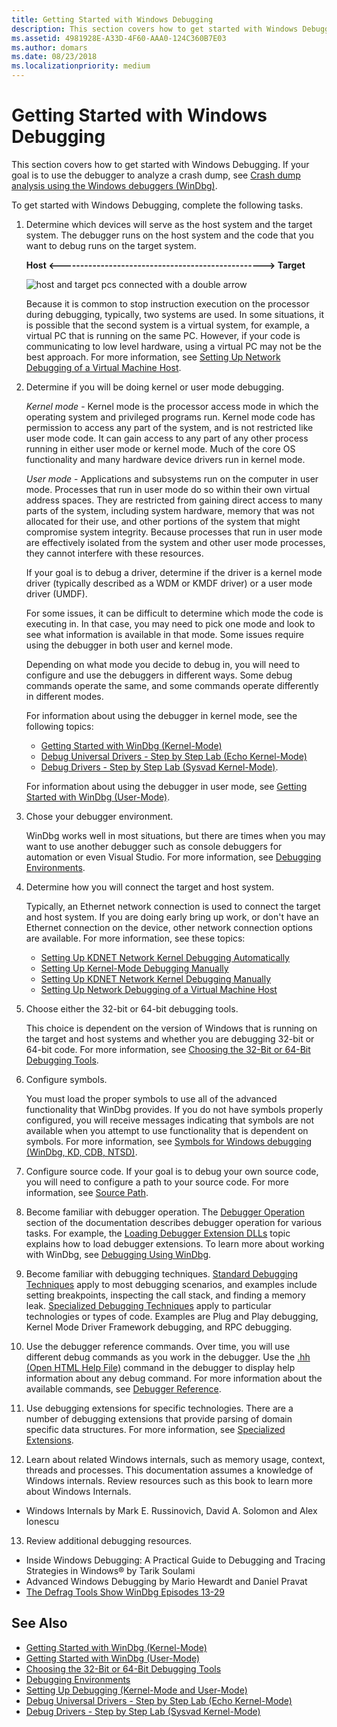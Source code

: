 ```yaml
---
title: Getting Started with Windows Debugging
description: This section covers how to get started with Windows Debugging. If your goal is to use the debugger to analyze a crash dump, see Crash dump analysis using the Windows debuggers (WinDbg).
ms.assetid: 4981928E-A33D-4F60-AAA0-124C360B7E03
ms.author: domars
ms.date: 08/23/2018
ms.localizationpriority: medium
---
```


# Getting Started with Windows Debugging


This section covers how to get started with Windows Debugging. If your goal is to use the debugger to analyze a crash dump, see [Crash dump analysis using the Windows debuggers (WinDbg)](crash-dump-files.md).

To get started with Windows Debugging, complete the following tasks.

1. Determine which devices will serve as the host system and the target system.
The debugger runs on the host system and the code that you want to debug runs on the target system.

   **Host &lt;--------------------------------------------------&gt; Target**

   ![host and target pcs connected with a double arrow](images/targethost1.png)

   Because it is common to stop instruction execution on the processor during debugging, typically, two systems are used. In some situations, it is possible that the second system is a virtual system, for example, a virtual PC that is running on the same PC. However, if your code is communicating to low level hardware, using a virtual PC may not be the best approach. For more information, see [Setting Up Network Debugging of a Virtual Machine Host](setting-up-network-debugging-of-a-virtual-machine-host.md).

2. Determine if you will be doing kernel or user mode debugging.

   *Kernel mode* - Kernel mode is the processor access mode in which the operating system and privileged programs run. Kernel mode code has permission to access any part of the system, and is not restricted like user mode code. It can gain access to any part of any other process running in either user mode or kernel mode. Much of the core OS functionality and many hardware device drivers run in kernel mode.

   *User mode* - Applications and subsystems run on the computer in user mode. Processes that run in user mode do so within their own virtual address spaces. They are restricted from gaining direct access to many parts of the system, including system hardware, memory that was not allocated for their use, and other portions of the system that might compromise system integrity. Because processes that run in user mode are effectively isolated from the system and other user mode processes, they cannot interfere with these resources.

   If your goal is to debug a driver, determine if the driver is a kernel mode driver (typically described as a WDM or KMDF driver) or a user mode driver (UMDF).

   For some issues, it can be difficult to determine which mode the code is executing in. In that case, you may need to pick one mode and look to see what information is available in that mode. Some issues require using the debugger in both user and kernel mode.

   Depending on what mode you decide to debug in, you will need to configure and use the debuggers in different ways. Some debug commands operate the same, and some commands operate differently in different modes.

   For information about using the debugger in kernel mode, see the following topics:
    -  [Getting Started with WinDbg (Kernel-Mode)](getting-started-with-windbg--kernel-mode-.md) 
    - [Debug Universal Drivers - Step by Step Lab (Echo Kernel-Mode)](debug-universal-drivers---step-by-step-lab--echo-kernel-mode-.md) 
    - [Debug Drivers - Step by Step Lab (Sysvad Kernel-Mode)](debug-universal-drivers--kernel-mode-.md). 
    
    For information about using the debugger in user mode, see [Getting Started with WinDbg (User-Mode)](getting-started-with-windbg.md).

3. Chose your debugger environment.

   WinDbg works well in most situations, but there are times when you may want to use another debugger such as console debuggers for automation or even Visual Studio. For more information, see [Debugging Environments](debuggers-in-the-debugging-tools-for-windows-package.md).

4. Determine how you will connect the target and host system.

   Typically, an Ethernet network connection is used to connect the target and host system. If you are doing early bring up work, or don't have an Ethernet connection on the device, other network connection options are available. For more information, see these topics:
   -   [Setting Up KDNET Network Kernel Debugging Automatically](setting-up-a-network-debugging-connection-automatically.md)
   -   [Setting Up Kernel-Mode Debugging Manually](setting-up-kernel-mode-debugging-in-windbg--cdb--or-ntsd.md)
   -   [Setting Up KDNET Network Kernel Debugging Manually](setting-up-a-network-debugging-connection.md)
   -   [Setting Up Network Debugging of a Virtual Machine Host](setting-up-network-debugging-of-a-virtual-machine-host.md)

5. Choose either the 32-bit or 64-bit debugging tools.

   This choice is dependent on the version of Windows that is running on the target and host systems and whether you are debugging 32-bit or 64-bit code. For more information, see [Choosing the 32-Bit or 64-Bit Debugging Tools](choosing-a-32-bit-or-64-bit-debugger-package.md).

6. Configure symbols.

   You must load the proper symbols to use all of the advanced functionality that WinDbg provides. If you do not have symbols properly configured, you will receive messages indicating that symbols are not available when you attempt to use functionality that is dependent on symbols. For more information, see [Symbols for Windows debugging (WinDbg, KD, CDB, NTSD)](symbols.md).

7. Configure source code.
   If your goal is to debug your own source code, you will need to configure a path to your source code. For more information, see [Source Path](source-path.md).

8. Become familiar with debugger operation.
   The [Debugger Operation](debugger-operation-win8.md) section of the documentation describes debugger operation for various tasks. For example, the [Loading Debugger Extension DLLs](loading-debugger-extension-dlls.md) topic explains how to load debugger extensions. To learn more about working with WinDbg, see [Debugging Using WinDbg](debugging-using-windbg.md).

9. Become familiar with debugging techniques.
   [Standard Debugging Techniques](standard-debugging-techniques.md) apply to most debugging scenarios, and examples include setting breakpoints, inspecting the call stack, and finding a memory leak. [Specialized Debugging Techniques](specialized-debugging-techniques.md) apply to particular technologies or types of code. Examples are Plug and Play debugging, Kernel Mode Driver Framework debugging, and RPC debugging.

10. Use the debugger reference commands.
   Over time, you will use different debug commands as you work in the debugger. Use the [.hh (Open HTML Help File)](-hh--open-html-help-file-.md) command in the debugger to display help information about any debug command. For more information about the available commands, see [Debugger Reference](debugger-reference.md).

11. Use debugging extensions for specific technologies.
  There are a number of debugging extensions that provide parsing of domain specific data structures. For more information, see [Specialized Extensions](specialized-extensions.md).

12. Learn about related Windows internals, such as memory usage, context, threads and processes. This documentation assumes a knowledge of Windows internals. Review resources such as this book to learn more about Windows Internals. 
  -   Windows Internals by Mark E. Russinovich, David A. Solomon and Alex Ionescu

13. Review additional debugging resources.
   -   Inside Windows Debugging: A Practical Guide to Debugging and Tracing Strategies in Windows® by Tarik Soulami
   -   Advanced Windows Debugging by Mario Hewardt and Daniel Pravat
   -   [The Defrag Tools Show WinDbg Episodes 13-29](https://channel9.msdn.com/Shows/Defrag-Tools)


## See Also

-   [Getting Started with WinDbg (Kernel-Mode)](getting-started-with-windbg--kernel-mode-.md)
-   [Getting Started with WinDbg (User-Mode)](getting-started-with-windbg.md)
-   [Choosing the 32-Bit or 64-Bit Debugging Tools](choosing-a-32-bit-or-64-bit-debugger-package.md)
-   [Debugging Environments](debuggers-in-the-debugging-tools-for-windows-package.md)
-   [Setting Up Debugging (Kernel-Mode and User-Mode)](getting-set-up-for-debugging.md)
-   [Debug Universal Drivers - Step by Step Lab (Echo Kernel-Mode)](debug-universal-drivers---step-by-step-lab--echo-kernel-mode-.md)
-   [Debug Drivers - Step by Step Lab (Sysvad Kernel-Mode)](debug-universal-drivers--kernel-mode-.md)



